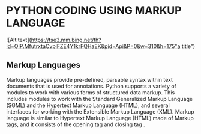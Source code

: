 # PYTHON CODING USING MARKUP LANGUAGE

![Alt text](https://tse3.mm.bing.net/th?id=OIP.MfutrxtaCvplFZE4Y1krFQHaEK&pid=Api&P=0&w=310&h=175"a title")

## Markup Languages
Markup languages provide pre-defined, parsable syntax within text documents that is used for annotations. 
Python supports a variety of modules to work with various forms of structured data markup.
 This includes modules to work with the Standard Generalized Markup Language (SGML) and the Hypertext Markup Language (HTML),
  and several interfaces for working with the Extensible Markup Language (XML).
  Markup language is similar to Hypertext Markup Language (HTML) made of Markup tags, and it consists of the opening tag and closing tag .
  